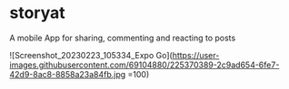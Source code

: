 # storyat
A mobile App for sharing, commenting and reacting to posts


![Screenshot_20230223_105334_Expo Go](https://user-images.githubusercontent.com/69104880/225370389-2c9ad654-6fe7-42d9-8ac8-8858a23a84fb.jpg =100)

